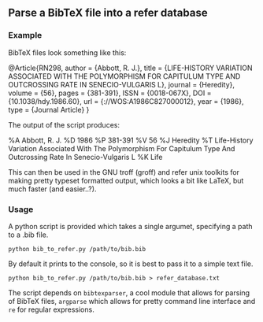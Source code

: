 ## Parse a BibTeX file into a refer database

### Example

BibTeX files look something like this:

@Article{RN298,
   author = {Abbott, R. J.},
   title = {LIFE-HISTORY VARIATION ASSOCIATED WITH THE POLYMORPHISM FOR CAPITULUM TYPE AND OUTCROSSING RATE IN SENECIO-VULGARIS L},
   journal = {Heredity},
   volume = {56},
   pages = {381-391},
   ISSN = {0018-067X},
   DOI = {10.1038/hdy.1986.60},
   url = {<Go to ISI>://WOS:A1986C827000012},
   year = {1986},
   type = {Journal Article}
}
  
The output of the script produces:

%A Abbott, R. J.
%D 1986
%P 381-391
%V 56
%J Heredity
%T Life-History Variation Associated With The Polymorphism For Capitulum Type And Outcrossing Rate In Senecio-Vulgaris L
%K Life

This can then be used in the GNU troff (groff) and refer unix toolkits for making pretty typeset formatted output, which looks a bit like LaTeX, but much faster (and easier..?).

### Usage

A python script is provided which takes a single argumet, specifying a path to a .bib file.

`python bib_to_refer.py /path/to/bib.bib`

By default it prints to the console, so it is best to pass it to a simple text file.

`python bib_to_refer.py /path/to/bib.bib > refer_database.txt`

The script depends on `bibtexparser`, a cool module that allows for parsing of BibTeX files, `argparse` which allows for pretty command line interface and `re` for regular expressions.


